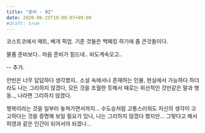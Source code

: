 ```yaml
---
title: "준비 - 02"
date: 2020-06-25T18:09:07+09:00
#draft: true
---
```

코스트코에서 매트, 베개 픽업.
기존 것들은 백패킹 하기에 좀 큰것들이다.

물품 준비보다.. 마음 준비가 힘드네.. 비도계속오고..

-- 추가. 

안빈은 너무 답답하다 생각했지..
소설 속애서나 존재하는 인물,
현실에서 가능하다 하더라도 나는 그리하지 않겠다,
모든 것을 초월한 듯해서 때로는
위선적인 것만같은 말과 행동.., 
나라면 그리하지 않겠다.

행복이라는 것을 일부러 놓쳐가면서까지...
수도승처럼 고통스러워도 자신의 생각이
고고하다는 것을 증명해 보일 필요가 있나,
나는 그리하지 않겠다 했지만...
그렇다고 해서 허영과 같은 인간이 되어서야 되겠나...




